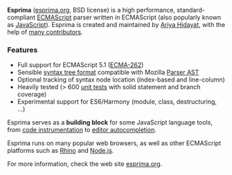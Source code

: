 **Esprima** ([esprima.org](http://esprima.org), BSD license) is a high performance, standard-compliant [ECMAScript](http://www.ecma-international.org/publications/standards/Ecma-262.htm) parser written in ECMAScript (also popularly known as [JavaScript](http://en.wikipedia.org/wiki/JavaScript%3EJavaScript)). Esprima is created and maintained by [Ariya Hidayat](http://twitter.com/ariyahidayat), with the help of [many contributors](https://github.com/ariya/esprima/contributors).

### Features

- Full support for ECMAScript 5.1 ([ECMA-262](http://www.ecma-international.org/publications/standards/Ecma-262.htm))
- Sensible [syntax tree format](http://esprima.org/doc/index.html#ast) compatible with Mozilla [Parser AST](https://developer.mozilla.org/en/SpiderMonkey/Parser_API)
- Optional tracking of syntax node location (index-based and line-column)
- Heavily tested (&gt; 600 [unit tests](http://esprima.org/test/) with solid statement and branch coverage)
- Experimental support for ES6/Harmony (module, class, destructuring, …)

Esprima serves as a **building block** for some JavaScript language tools, from [code instrumentation](http://esprima.org/demo/functiontrace.html) to [editor autocompletion](http://esprima.org/demo/autocomplete.html).

Esprima runs on many popular web browsers, as well as other ECMAScript platforms such as [Rhino](http://www.mozilla.org/rhino) and [Node.js](https://npmjs.org/package/esprima).

For more information, check the web site [esprima.org](http://esprima.org).
